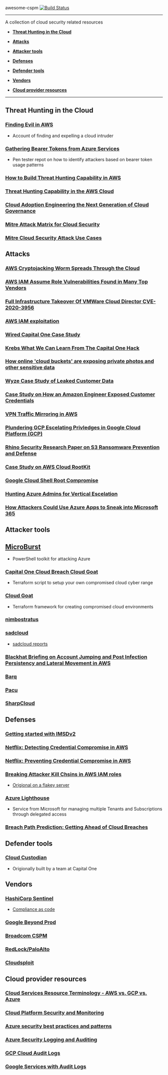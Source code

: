 awesome-cspm [![Build Status](https://api.travis-ci.org/kai5263499/awesome-cspm.svg?branch=master)](https://travis-ci.org/kai5263499/awesome-cspm)

------------------------------------------------------------------------------------------

A collection of cloud security related resources

* [**Threat Hunting in the Cloud**](#cloud-threat-hunting)

* [**Attacks**](#attacks)

* [**Attacker tools**](#attacker-tools)

* [**Defenses**](#defenses)

* [**Defender tools**](#defender-tools)

* [**Vendors**](#vendors)

* [**Cloud provider resources**](#cloud-provider-resources)

------------------------------------------------------------------------------------------

## Threat Hunting in the Cloud

### [Finding Evil in AWS](https://expel.io/blog/finding-evil-in-aws/)
* Account of finding and expelling a cloud intruder
### [Gathering Bearer Tokens from Azure Services](https://blog.netspi.com/gathering-bearer-tokens-azure/)
* Pen tester repot on how to identify attackers based on bearer token usage patterns
### [How to Build Threat Hunting Capability in AWS](https://pages.awscloud.com/rs/112-TZM-766/images/How-to-Build-a-Threat-Hunting-Capability-in-AWS_Whitepaper.pdf)
### [Threat Hunting Capability in the AWS Cloud](https://www.secureworldexpo.com/industry-news/threat-hunting-capability-in-the-aws-cloud)
### [Cloud Adoption Engineering the Next Generation of Cloud Governance](https://cloudrumblings.io/cloud-adoption-engineering-the-next-generation-of-cloud-governance-21fb1a2eff60)
### [Mitre Attack Matrix for Cloud Security](https://attack.mitre.org/matrices/enterprise/cloud/)
### [Mitre Cloud Security Attack Use Cases](http://oval.mitre.org/adoption/usecasesguide.html#usecases)


## Attacks
### [AWS Cryptojacking Worm Spreads Through the Cloud](https://threatpost.com/aws-cryptojacking-worm-cloud/158427/)
### [AWS IAM Assume Role Vulnerabilities Found in Many Top Vendors](https://www.praetorian.com/blog/aws-iam-assume-role-vulnerabilities)
### [Full Infrastructure Takeover Of VMWare Cloud Director CVE-2020-3956](https://citadelo.com/en/blog/full-infrastructure-takeover-of-vmware-cloud-director-CVE-2020-3956/)
### [AWS IAM exploitation](https://securityriskadvisors.com/blog/aws-iam-exploitation/)
### [Wired Capital One Case Study](https://www.wired.com/story/capital-one-paige-thompson-case-hacking-spree/)
### [Krebs What We Can Learn From The Capital One Hack](https://krebsonsecurity.com/2019/08/what-we-can-learn-from-the-capital-one-hack/)
### [How online 'cloud buckets' are exposing private photos and other sensitive data](https://outline.com/Ke47MA)
### [Wyze Case Study of Leaked Customer Data](https://arstechnica.com/tech-policy/2019/12/surveillance-camera-company-wyze-confirms-leak-of-user-data/)
### [Case Study on How an Amazon Engineer Exposed Customer Credentials](https://www.upguard.com/breaches/identity-and-access-misstep-how-an-amazon-engineer-exposed-credentials-and-more)
### [VPN Traffic Mirroring in AWS](https://rhinosecuritylabs.com/aws/abusing-vpc-traffic-mirroring-in-aws/)
### [Plundering GCP Escelating Privledges in Google Cloud Platform (GCP)](https://about.gitlab.com/blog/2020/02/12/plundering-gcp-escalating-privileges-in-google-cloud-platform/)
### [Rhino Security Research Paper on S3 Ransomware Prevention and Defense](https://rhinosecuritylabs.com/aws/s3-ransomware-part-2-prevention-and-defense/)
### [Case Study on AWS Cloud RootKit](https://www.cbronline.com/news/aws-servers-hacked-rootkit-in-the-cloud)
### [Google Cloud Shell Root Compromise](https://threatpost.com/100k-google-cloud-shell-root-compromise/153665/)
### [Hunting Azure Admins for Vertical Escelation](https://www.lares.com/blog/hunting-azure-admins-for-vertical-escalation/)
### [How Attackers Could Use Azure Apps to Sneak into Microsoft 365](https://www.darkreading.com/cloud/how-attackers-could-use-azure-apps-to-sneak-into-office-365/d/d-id/1337399)

## Attacker tools

## [MicroBurst](https://github.com/Netspi/Microburst)
* PowerShell toolkit for attacking Azure
### [Capital One Cloud Breach Cloud Goat](https://rhinosecuritylabs.com/aws/capital-one-cloud_breach_s3-cloudgoat/)
* Terraform script to setup your own compromised cloud cyber range
### [Cloud Goat](https://github.com/RhinoSecurityLabs/cloudgoat)
* Terraform framework for creating compromised cloud environments
### [nimbostratus](http://andresriancho.github.io/nimbostratus/)
### [sadcloud](https://github.com/nccgroup/sadcloud)
* [sadcloud reports](https://ramimac.github.io/sadcloud-reports/)
### [Blackhat Briefing on Account Jumping and Post Infection Persistency and Lateral Movement in AWS](https://www.blackhat.com/docs/us-16/materials/us-16-Amiga-Account-Jumping-Post-Infection-Persistency-And-Lateral-Movement-In-AWS-wp.pdf)
### [Barq](https://github.com/Voulnet/barq)
### [Pacu](https://github.com/RhinoSecurityLabs/pacu)
### [SharpCloud](https://github.com/chrismaddalena/SharpCloud)

## Defenses

### [Getting started with IMSDv2](https://blog.appsecco.com/getting-started-with-version-2-of-aws-ec2-instance-metadata-service-imdsv2-2ad03a1f3650)
### [Netflix: Detecting Credential Compromise in AWS](https://netflixtechblog.com/netflix-cloud-security-detecting-credential-compromise-in-aws-9493d6fd373a)
### [Netflix: Preventing Credential Compromise in AWS](netflix-information-security-preventing-credential-compromise-in-aws-41b112c15179)
### [Breaking Attacker Kill Chsins in AWS IAM roles](http://webcache.googleusercontent.com/search?q=cache:k8TxfDRC4QEJ:https://disruptops.com/breaking-attacker-kill-chains-in-aws-iam-roles/&hl=en&gl=us&strip=1&vwsrc=0)
* [Origional on a flakey server](https://disruptops.com/breaking-attacker-kill-chains-in-aws-iam-roles/)
### [Azure Lighthouse](https://jussiroine.com/2019/07/azure-lighthouse-managing-customer-azure-tenants-as-a-service-provider/)
* Service from Microsoft for managing multiple Tenants and Subscriptions through delegated access
### [Breach Path Prediction: Getting Ahead of Cloud Breaches](https://www.accurics.com/blog/security/getting-ahead-of-cloud-breaches/)

## Defender tools

### [Cloud Custodian](https://github.com/cloud-custodian/cloud-custodian)
* Origionally built by a team at Capital One

## Vendors

### [HashiCorp Sentinel](https://www.hashicorp.com/sentinel/)
* [Compliance as code](https://www.hashicorp.com/resources/introduction-sentinel-compliance-policy-as-code/)
### [Google Beyond Prod](https://cloud.google.com/security/beyondprod/)
### [Broadcom CSPM](https://www.broadcom.com/products/cyber-security/endpoint/hybrid-cloud/cloud-workload-protection)
### [RedLock/PaloAlto](https://login.paloaltonetworks.com/?resume=/idp/DLKy1/resumeSAML20/idp/SSO.ping&spentity=RedLockSP)
### [Cloudsploit](https://console.cloudsploit.com/signin)

## Cloud provider resources

### [Cloud Services Resource Terminology - AWS vs. GCP vs. Azure](https://www.cloudhealthtech.com/blog/cloud-comparison-guide-glossary-aws-azure-gcp)
### [Cloud Platform Security and Monitoring](https://dsimg.ubm-us.net/envelope/400093/570523/ReliaQuest-WhitePaper-CloudPlatformSecurityAndMonitoring.pdf)
### [Azure security best practices and patterns](https://docs.microsoft.com/en-us/azure/security/fundamentals/best-practices-and-patterns)
### [Azure Security Logging and Auditing](https://docs.microsoft.com/en-us/azure/security/fundamentals/log-audit)
### [GCP Cloud Audit Logs](https://cloud.google.com/logging/docs/audit/)
### [Google Services with Audit Logs](https://cloud.google.com/logging/docs/audit/services)